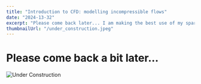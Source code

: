 ```yaml
---
title: "Introduction to CFD: modelling incompressible flows"
date: "2024-13-32"
excerpt: "Please come back later... I am making the best use of my spare time on this..."
thumbnailUrl: "/under_construction.jpeg"
---
```


# Please come back a bit later...
![Under Construction](/under_construction.jpeg "width=500")
